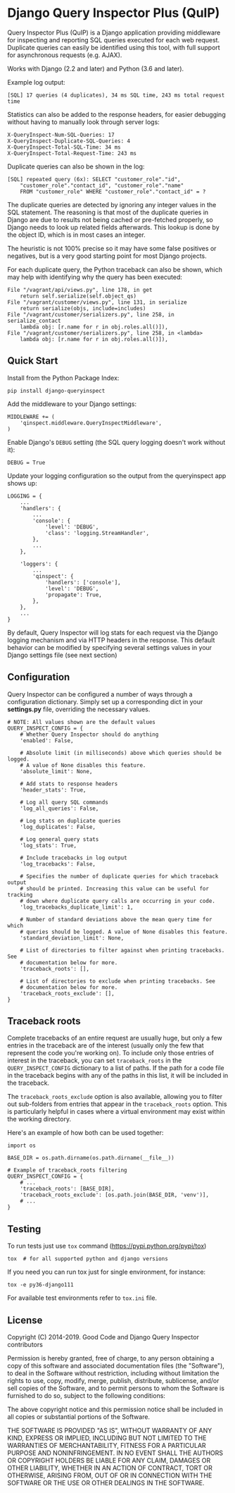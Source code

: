 # Django Query Inspector Plus (QuIP)

Query Inspector Plus (QuIP) is a Django application providing middleware for
inspecting and reporting SQL queries executed for each web request. Duplicate
queries can easily be identified using this tool, with full support for
asynchronous requests (e.g. AJAX).

Works with Django (2.2 and later) and Python (3.6 and later).

Example log output:

    [SQL] 17 queries (4 duplicates), 34 ms SQL time, 243 ms total request time

Statistics can also be added to the response headers, for easier debugging
without having to manually look through server logs:

    X-QueryInspect-Num-SQL-Queries: 17
    X-QueryInspect-Duplicate-SQL-Queries: 4
    X-QueryInspect-Total-SQL-Time: 34 ms
    X-QueryInspect-Total-Request-Time: 243 ms

Duplicate queries can also be shown in the log:

    [SQL] repeated query (6x): SELECT "customer_role"."id",
        "customer_role"."contact_id", "customer_role"."name"
        FROM "customer_role" WHERE "customer_role"."contact_id" = ?

The duplicate queries are detected by ignoring any integer values in the SQL
statement. The reasoning is that most of the duplicate queries in Django are
due to results not being cached or pre-fetched properly, so Django needs to
look up related fields afterwards. This lookup is done by the object ID, which
is in most cases an integer.

The heuristic is not 100% precise so it may have some false positives or
negatives, but is a very good starting point for most Django projects.

For each duplicate query, the Python traceback can also be shown, which may
help with identifying why the query has been executed:

    File "/vagrant/api/views.py", line 178, in get
        return self.serialize(self.object_qs)
    File "/vagrant/customer/views.py", line 131, in serialize
        return serialize(objs, include=includes)
    File "/vagrant/customer/serializers.py", line 258, in serialize_contact
        lambda obj: [r.name for r in obj.roles.all()]),
    File "/vagrant/customer/serializers.py", line 258, in <lambda>
        lambda obj: [r.name for r in obj.roles.all()]),

## Quick Start

Install from the Python Package Index:

    pip install django-queryinspect

Add the middleware to your Django settings:

    MIDDLEWARE += (
        'qinspect.middleware.QueryInspectMiddleware',
    )

Enable Django's `DEBUG` setting (the SQL query logging doesn't work without
it):

    DEBUG = True

Update your logging configuration so the output from the queryinspect app
shows up:

    LOGGING = {
        ...
        'handlers': {
            ...
            'console': {
                'level': 'DEBUG',
                'class': 'logging.StreamHandler',
            },
            ...
        },

        'loggers': {
            ...
            'qinspect': {
                'handlers': ['console'],
                'level': 'DEBUG',
                'propagate': True,
            },
        },
        ...
    }

By default, Query Inspector will log stats for each request via the Django
logging mechanism and via HTTP headers in the response. This default
behavior can be modified by specifying several settings values in your
Django settings file (see next section)

## Configuration

Query Inspector can be configured a number of ways through a configuration
dictionary. Simply set up a corresponding dict in your **settings.py** file,
overriding the necessary values.

    # NOTE: All values shown are the default values
    QUERY_INSPECT_CONFIG = {
        # Whether Query Inspector should do anything
        'enabled': False,

        # Absolute limit (in milliseconds) above which queries should be logged.
        # A value of None disables this feature.
        'absolute_limit': None,

        # Add stats to response headers
        'header_stats': True,

        # Log all query SQL commands
        'log_all_queries': False,

        # Log stats on duplicate queries
        'log_duplicates': False,

        # Log general query stats
        'log_stats': True,

        # Include tracebacks in log output
        'log_tracebacks': False,

        # Specifies the number of duplicate queries for which traceback output
        # should be printed. Increasing this value can be useful for tracking
        # down where duplicate query calls are occurring in your code.
        'log_tracebacks_duplicate_limit': 1,

        # Number of standard deviations above the mean query time for which
        # queries should be logged. A value of None disables this feature.
        'standard_deviation_limit': None,

        # List of directories to filter against when printing tracebacks. See
        # documentation below for more.
        'traceback_roots': [],

        # List of directories to exclude when printing tracebacks. See
        # documentation below for more.
        'traceback_roots_exclude': [],
    }

## Traceback roots

Complete tracebacks of an entire request are usually huge, but only a few
entries in the traceback are of the interest (usually only the few that
represent the code you're working on). To include only those entries of
interest in the traceback, you can set `traceback_roots` in the
`QUERY_INSPECT_CONFIG` dictionary to a list of paths.  If the path for a code
file in the traceback begins with any of the paths in this list, it will be
included in the traceback.

The `traceback_roots_exclude` option is also available, allowing you to filter
out sub-folders from entries that appear in the `traceback_roots` option. This
is particularly helpful in cases where a virtual environment may exist within
the working directory.

Here's an example of how both can be used together:

    import os

    BASE_DIR = os.path.dirname(os.path.dirname(__file__))

    # Example of traceback_roots filtering
    QUERY_INSPECT_CONFIG = {
        # ...
        'traceback_roots': [BASE_DIR],
        'traceback_roots_exclude': [os.path.join(BASE_DIR, 'venv')],
        # ...
    }

## Testing

To run tests just use `tox` command (https://pypi.python.org/pypi/tox)

    tox  # for all supported python and django versions

If you need you can run tox just for single environment, for instance:

    tox -e py36-django111

For available test environments refer to `tox.ini` file.


## License

Copyright (C) 2014-2019. Good Code and Django Query Inspector contributors

Permission is hereby granted, free of charge, to any person obtaining a copy
of this software and associated documentation files (the "Software"), to deal
in the Software without restriction, including without limitation the rights
to use, copy, modify, merge, publish, distribute, sublicense, and/or sell
copies of the Software, and to permit persons to whom the Software is
furnished to do so, subject to the following conditions:

The above copyright notice and this permission notice shall be included in
all copies or substantial portions of the Software.

THE SOFTWARE IS PROVIDED "AS IS", WITHOUT WARRANTY OF ANY KIND, EXPRESS OR
IMPLIED, INCLUDING BUT NOT LIMITED TO THE WARRANTIES OF MERCHANTABILITY,
FITNESS FOR A PARTICULAR PURPOSE AND NONINFRINGEMENT. IN NO EVENT SHALL THE
AUTHORS OR COPYRIGHT HOLDERS BE LIABLE FOR ANY CLAIM, DAMAGES OR OTHER
LIABILITY, WHETHER IN AN ACTION OF CONTRACT, TORT OR OTHERWISE, ARISING FROM,
OUT OF OR IN CONNECTION WITH THE SOFTWARE OR THE USE OR OTHER DEALINGS IN
THE SOFTWARE.
